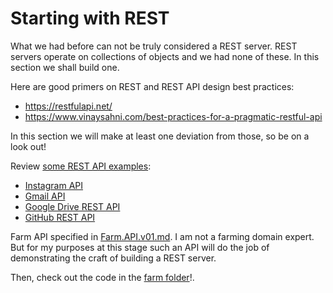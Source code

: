 # Starting with REST

What we had before can not be truly considered a REST server. REST servers
operate on collections of objects and we had none of these.  In this section
we shall build one.

Here are good primers on REST and REST API design best practices:

* https://restfulapi.net/
* https://www.vinaysahni.com/best-practices-for-a-pragmatic-restful-api

In this section we will make at least one deviation from those, so
be on a look out!

Review [some REST API examples](https://openclassrooms.com/en/courses/3432056-build-your-web-projects-with-rest-apis/3496011-identify-examples-of-rest-apis):

* [Instagram API](https://www.instagram.com/developer/endpoints/users/)
* [Gmail API](https://openclassrooms.com/en/courses/3432056-build-your-web-projects-with-rest-apis/3496011-identify-examples-of-rest-apis)
* [Google Drive REST API](https://cloud.google.com/storage/docs/json_api/v1/)
* [GitHub REST API](https://developer.github.com/v3/)

Farm API specified in [Farm.API.v01.md](Farm.API.v01.md).
I am not a farming domain expert.
But for my purposes at this stage such an API will do the job of
demonstrating the craft of building a REST server.

Then, check out the code in the [farm folder](farm/)!.
